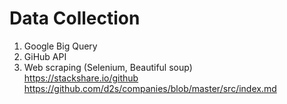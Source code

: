 # Data Collection

1. Google Big Query
2. GiHub API
3. Web scraping (Selenium, Beautiful soup)<br>
  https://stackshare.io/github <br>
  https://github.com/d2s/companies/blob/master/src/index.md

